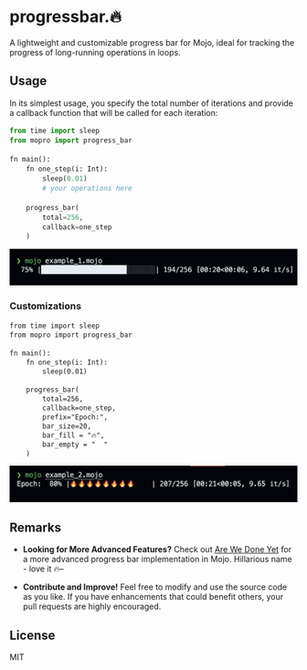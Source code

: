 # progressbar.🔥

A lightweight and customizable progress bar for Mojo, ideal for tracking the progress of long-running operations in loops.

## Usage

In its simplest usage, you specify the total number of iterations and provide a callback function that will be called for each iteration:

```python
from time import sleep
from mopro import progress_bar

fn main():
    fn one_step(i: Int):
        sleep(0.01)
        # your operations here

    progress_bar(
        total=256,
        callback=one_step
    )
```

![example1.mojo](./imgs/example1.png)

### Customizations

```python–
from time import sleep
from mopro import progress_bar

fn main():
    fn one_step(i: Int):
        sleep(0.01)
        
    progress_bar(
        total=256,
        callback=one_step, 
        prefix="Epoch:", 
        bar_size=20,
        bar_fill = "🔥",
        bar_empty = "  "
    )
```

![example2.mojo](./imgs/example2.png)

## Remarks

- __Looking for More Advanced Features?__ Check out [Are We Done Yet](https://github.com/Ryul0rd/awdy) for a more advanced progress bar implementation in Mojo. Hillarious name - love it 🔥–


- __Contribute and Improve!__ Feel free to modify and use the source code as you like. If you have enhancements that could benefit others, your pull requests are highly encouraged.

## License

MIT
